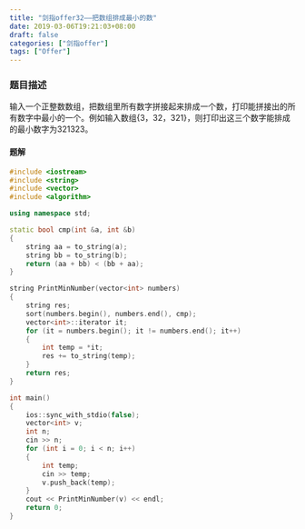 ```yaml
---
title: "剑指offer32——把数组排成最小的数"
date: 2019-03-06T19:21:03+08:00
draft: false
categories: ["剑指offer"]
tags: ["Offer"]
---
```


### 题目描述

输入一个正整数数组，把数组里所有数字拼接起来排成一个数，打印能拼接出的所有数字中最小的一个。例如输入数组{3，32，321}，则打印出这三个数字能排成的最小数字为321323。

#### 题解

```c++
#include <iostream>
#include <string>
#include <vector>
#include <algorithm>

using namespace std;

static bool cmp(int &a, int &b)
{
	string aa = to_string(a);
	string bb = to_string(b);
	return (aa + bb) < (bb + aa);
}

string PrintMinNumber(vector<int> numbers)
{
	string res;
	sort(numbers.begin(), numbers.end(), cmp);
	vector<int>::iterator it;
	for (it = numbers.begin(); it != numbers.end(); it++)
	{
		int temp = *it;
		res += to_string(temp);
	}
	return res;
}

int main()
{
	ios::sync_with_stdio(false);
	vector<int> v;
	int n;
	cin >> n;
	for (int i = 0; i < n; i++)
	{
		int temp;
		cin >> temp;
		v.push_back(temp);
	}
	cout << PrintMinNumber(v) << endl;
	return 0;
}
```
